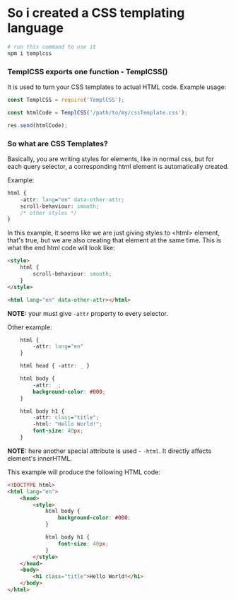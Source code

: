 # So i created a CSS templating language


```bash 
# run this command to use it 
npm i templcss
```

### TemplCSS exports one function - TemplCSS()
It is used to turn your CSS templates to actual HTML code.
Example usage:

```js
const TemplCSS = require('TemplCSS');

const htmlCode = TemplCSS('/path/to/my/cssTemplate.css');

res.send(htmlCode);
```

### So what are CSS Templates?
Basically, you are writing styles for elements, like in normal css, but for each query selector, a corresponding html element is automatically created.

Example:
```css
html {
    -attr: lang="en" data-other-attr;
    scroll-behaviour: smooth;
    /* other styles */
}
```

In this example, it seems like we are just giving styles to &lt;html> element, that's true, but we are also creating that element at the same time.
This is what the end html code will look like:
```html
<style>
    html {
        scroll-behaviour: smooth;
    }
</style>
```

```html
<html lang="en" data-other-attr></html>
```

**NOTE:** your must give `-attr` property to every selector.


Other example:
```css
    html {
        -attr: lang="en"
    }

    html head { -attr: _ }

    html body {
        -attr: _;
        background-color: #000;
    }

    html body h1 {
        -attr: class="title";
        -html: "Hello World!";
        font-size: 40px;
    }
```

**NOTE:** here another special attribute is used - `-html`. It directly affects element's innerHTML.

This example will produce the following HTML code:
```html
<!DOCTYPE html>
<html lang="en">
    <head>
        <style>
            html body {
                background-color: #000;
            }

            html body h1 {
                font-size: 40px;
            }
        </style>
    </head>
    <body>
        <h1 class="title">Hello World!</h1>
    </body>
</html>
```